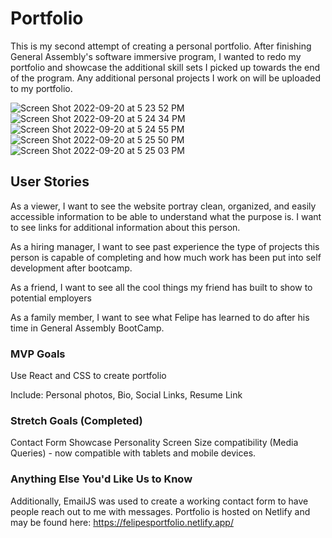 # Portfolio
This is my second attempt of creating a personal portfolio. After finishing General Assembly's software immersive program, I wanted to redo my portfolio and showcase the additional skill sets I picked up towards the end of the program. Any additional personal projects I work on will be uploaded to my portfolio. 

![Screen Shot 2022-09-20 at 5 23 52 PM](https://user-images.githubusercontent.com/18333562/191367427-08c96920-07bb-41b0-b0b6-3845dc6898b5.png)
![Screen Shot 2022-09-20 at 5 24 34 PM](https://user-images.githubusercontent.com/18333562/191367490-d4fbd51e-fbd7-47a1-8c3a-b24749126889.png)
![Screen Shot 2022-09-20 at 5 24 55 PM](https://user-images.githubusercontent.com/18333562/191367575-eaafe652-a699-4a62-8bfe-54707da96b56.png)
![Screen Shot 2022-09-20 at 5 25 50 PM](https://user-images.githubusercontent.com/18333562/191367706-8fd1eed1-93ce-4d77-86c3-5c45b623c22b.png)
![Screen Shot 2022-09-20 at 5 25 03 PM](https://user-images.githubusercontent.com/18333562/191367580-778e360f-4717-4056-8c88-976e9c30e13b.png)


## User Stories
As a viewer, I want to see the website portray clean, organized, and easily accessible information to be able to understand what the purpose is. I want to see links for additional information about this person. 

As a hiring manager, I want to see past experience the type of projects this person is capable of completing and how much work has been put into self development after bootcamp. 

As a friend, I want to see all the cool things my friend has built to show to potential employers

As a family member, I want to see what Felipe has learned to do after his time in General Assembly BootCamp. 

### MVP Goals
Use React and CSS to create portfolio

Include: 
Personal photos,
Bio,
Social Links,
Resume Link

### Stretch Goals (Completed)
Contact Form
Showcase Personality
Screen Size compatibility (Media Queries) - now compatible with tablets and mobile devices. 

### Anything Else You'd Like Us to Know
Additionally, EmailJS was used to create a working contact form to have people reach out to me with messages. 
Portfolio is hosted on Netlify and may be found here: https://felipesportfolio.netlify.app/ 
